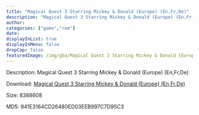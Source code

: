 ```yaml
---
title: "Magical Quest 3 Starring Mickey & Donald (Europe) (En,Fr,De)"
description: "Magical Quest 3 Starring Mickey & Donald (Europe) (En,Fr,De)"
author: 
categories: ["game","rom"]
date: 
displayInList: true
displayInMenu: false
dropCap: false
featuredImage: /img/gba/Magical Quest 3 Starring Mickey & Donald [Europe].jpg
---
```


Description: Magical Quest 3 Starring Mickey & Donald (Europe) (En,Fr,De)

Download: <a style="text-decoration:underline;" href="https://mega.nz/#!SXZSDYBQ!4pEARuEyqtmr3luj344HW4HIAP5CKLq7F6Xn0OZWN8s" target = "_blank" rel = "nofollow" > Magical Quest 3 Starring Mickey & Donald (Europe) (En,Fr,De)</a>

Size: 8388608

MD5: 941E3164CD26480ED03EEB997C7D95C3

